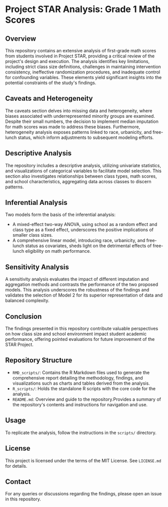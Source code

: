 # Project STAR Analysis: Grade 1 Math Scores

## Overview
This repository contains an extensive analysis of first-grade math scores from students involved in Project STAR, providing a critical review of the project's design and execution. The analysis identifies key limitations, including strict class size definitions, challenges in maintaining intervention consistency, ineffective randomization procedures, and inadequate control for confounding variables. These elements yield significant insights into the potential constraints of the study's findings.

## Caveats and Heterogeneity
The caveats section delves into missing data and heterogeneity, where biases associated with underrepresented minority groups are examined. Despite their small numbers, the decision to implement median imputation for math scores was made to address these biases. Furthermore, heterogeneity analysis exposes patterns linked to race, urbanicity, and free-lunch status, which inform adjustments to subsequent modeling efforts.

## Descriptive Analysis
The repository includes a descriptive analysis, utilizing univariate statistics, and visualizations of categorical variables to facilitate model selection. This section also investigates relationships between class types, math scores, and school characteristics, aggregating data across classes to discern patterns.

## Inferential Analysis
Two models form the basis of the inferential analysis:
- A mixed-effect two-way ANOVA, using school as a random effect and class type as a fixed effect, underscores the positive implications of smaller class sizes.
- A comprehensive linear model, introducing race, urbanicity, and free-lunch status as covariates, sheds light on the detrimental effects of free-lunch eligibility on math performance.

## Sensitivity Analysis
A sensitivity analysis evaluates the impact of different imputation and aggregation methods and contrasts the performance of the two proposed models. This analysis underscores the robustness of the findings and validates the selection of Model 2 for its superior representation of data and balanced complexity.

## Conclusion
The findings presented in this repository contribute valuable perspectives on how class size and school environment impact student academic performance, offering pointed evaluations for future improvement of the STAR Project.

## Repository Structure
- `RMD_scripts/`: Contains the R Markdown files used to generate the comprehensive report detailing the methodology, findings, and visualizations such as charts and tables derived from the analysis.
- `R_scripts/`: Holds the standalone R scripts with the core code for the analysis.
- `README.md`: Overview and guide to the repository.Provides a summary of the repository's contents and instructions for navigation and use.

## Usage
To replicate the analysis, follow the instructions in the `scripts/` directory.

## License
This project is licensed under the terms of the MIT License. See `LICENSE.md` for details.

## Contact
For any queries or discussions regarding the findings, please open an issue in this repository.
